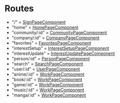 # Routes
- "/" = [SignPageComponent](/Docs/src/app/components/pages/SignPage.md)
- "home" = [HomePageComponent](/Docs/src/app/components/pages/HomePage.md)
- "community/:id" = [CommunityPageComponent](/Docs/src/app/components/pages/CommunityPage.md)
- "company/:id" = [CompanyPageComponent](/Docs/src/app/components/pages/CompanyPage.md)
- "favorites" = [FavoritesPageComponent](/Docs/src/app/components/pages/FavoritesPage.md)
- "interestSetup" = [InterestSetupPageComponent](/Docs/src/app/components/pages/InterestSetupPage.md)
- "interestUpdate" = [InterestUpdatePageComponent](/Docs/src/app/components/pages/InterestUpdatePage.md)
- "person/:id" = [PersonPageComponent](/Docs/src/app/components/pages/PersonPage.md)
- "search" = [SearchPageComponent](/Docs/src/app/components/pages/SearchPage.md)
- "user/:id" = [UserPageComponent](/Docs/src/app/components/pages/UserPage.md)
- "anime/:id" = [WorkPageComponent](/Docs/src/app/components/pages/artifacts/WorkPage.md)
- "book/:id" = [WorkPageComponent](/Docs/src/app/components/pages/artifacts/WorkPage.md)
- "game/:id" = [WorkPageComponent](/Docs/src/app/components/pages/artifacts/WorkPage.md)
- "music/:id" = [WorkPageComponent](/Docs/src/app/components/pages/artifacts/WorkPage.md)
- "manga/:id" = [WorkPageComponent](/Docs/src/app/components/pages/artifacts/WorkPage.md)